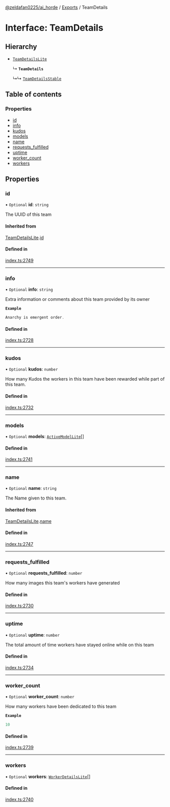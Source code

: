 [@zeldafan0225/ai_horde](../README.md) / [Exports](../modules.md) / TeamDetails

# Interface: TeamDetails

## Hierarchy

- [`TeamDetailsLite`](TeamDetailsLite.md)

  ↳ **`TeamDetails`**

  ↳↳ [`TeamDetailsStable`](TeamDetailsStable.md)

## Table of contents

### Properties

- [id](TeamDetails.md#id)
- [info](TeamDetails.md#info)
- [kudos](TeamDetails.md#kudos)
- [models](TeamDetails.md#models)
- [name](TeamDetails.md#name)
- [requests\_fulfilled](TeamDetails.md#requests_fulfilled)
- [uptime](TeamDetails.md#uptime)
- [worker\_count](TeamDetails.md#worker_count)
- [workers](TeamDetails.md#workers)

## Properties

### id

• `Optional` **id**: `string`

The UUID of this team

#### Inherited from

[TeamDetailsLite](TeamDetailsLite.md).[id](TeamDetailsLite.md#id)

#### Defined in

[index.ts:2749](https://github.com/ZeldaFan0225/ai_horde/blob/79ac96e/index.ts#L2749)

___

### info

• `Optional` **info**: `string`

Extra information or comments about this team provided by its owner

**`Example`**

```ts
Anarchy is emergent order.
```

#### Defined in

[index.ts:2728](https://github.com/ZeldaFan0225/ai_horde/blob/79ac96e/index.ts#L2728)

___

### kudos

• `Optional` **kudos**: `number`

How many Kudos the workers in this team have been rewarded while part of this team.

#### Defined in

[index.ts:2732](https://github.com/ZeldaFan0225/ai_horde/blob/79ac96e/index.ts#L2732)

___

### models

• `Optional` **models**: [`ActiveModelLite`](ActiveModelLite.md)[]

#### Defined in

[index.ts:2741](https://github.com/ZeldaFan0225/ai_horde/blob/79ac96e/index.ts#L2741)

___

### name

• `Optional` **name**: `string`

The Name given to this team.

#### Inherited from

[TeamDetailsLite](TeamDetailsLite.md).[name](TeamDetailsLite.md#name)

#### Defined in

[index.ts:2747](https://github.com/ZeldaFan0225/ai_horde/blob/79ac96e/index.ts#L2747)

___

### requests\_fulfilled

• `Optional` **requests\_fulfilled**: `number`

How many images this team's workers have generated

#### Defined in

[index.ts:2730](https://github.com/ZeldaFan0225/ai_horde/blob/79ac96e/index.ts#L2730)

___

### uptime

• `Optional` **uptime**: `number`

The total amount of time workers have stayed online while on this team

#### Defined in

[index.ts:2734](https://github.com/ZeldaFan0225/ai_horde/blob/79ac96e/index.ts#L2734)

___

### worker\_count

• `Optional` **worker\_count**: `number`

How many workers have been dedicated to this team

**`Example`**

```ts
10
```

#### Defined in

[index.ts:2739](https://github.com/ZeldaFan0225/ai_horde/blob/79ac96e/index.ts#L2739)

___

### workers

• `Optional` **workers**: [`WorkerDetailsLite`](WorkerDetailsLite.md)[]

#### Defined in

[index.ts:2740](https://github.com/ZeldaFan0225/ai_horde/blob/79ac96e/index.ts#L2740)

